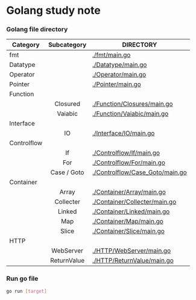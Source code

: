 # Golang study note

### Golang file directory

| Category    | Subcategory | DIRECTORY                                                          |
| ----------- | :---------: | ------------------------------------------------------------------ |
| fmt         |             | [./fmt/main.go](./fmt/main.go)                                     |
| Datatype    |             | [./Datatype/main.go](./Datatype/main.go)                           |
| Operator    |             | [./Operator/main.go](./Operator/main.go)                           |
| Pointer     |             | [./Pointer/main.go](./Pointer/main.go)                             |
| Function    |             |                                                                    |
|             |  Closured   | [./Function/Closures/main.go](./Function/Closures/main.go)         |
|             |   Vaiabic   | [./Function/Vaiabic/main.go](./Function/Vaiabic/main.go)           |
| Interface   |             |                                                                    |
|             |     IO      | [./Interface/IO/main.go](./Interface/IO/main.go)                   |
| Controlflow |             |                                                                    |
|             |     If      | [./Controlflow/If/main.go](./Controlflow/If/main.go)               |
|             |     For     | [./Controlflow/For/main.go](./Controlflow/For/main.go)             |
|             | Case / Goto | [./Controlflow/Case_Goto/main.go](./Controlflow/Case_Goto/main.go) |
| Container   |             |                                                                    |
|             |    Array    | [./Container/Array/main.go](./Container/Array/main.go)             |
|             |  Collecter  | [./Container/Collecter/main.go](./Container/Collecter/main.go)     |
|             |   Linked    | [./Container/Linked/main.go](./Container/Linked/main.go)           |
|             |     Map     | [./Container/Map/main.go](./Container/Map/main.go)                 |
|             |    Slice    | [./Container/Slice/main.go](./Container/Slice/main.go)             |
| HTTP        |             |                                                                    |
|             |  WebServer  | [./HTTP/WebServer/main.go](./HTTP/WebServer/main.go)               |
|             | ReturnValue | [./HTTP/ReturnValue/main.go](./HTTP/ReturnValue/main.go)           |

### Run go file
```bash
go run [target]
```